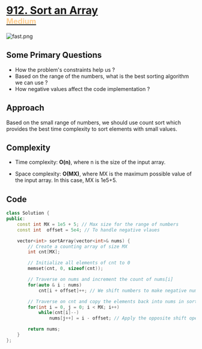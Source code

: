 # [912. Sort an Array<span style="color:#ffcf92; font-size: 20px"><div>Medium</div></span>](https://leetcode.com/problems/sort-an-array/) 
![fast.png](https://assets.leetcode.com/users/images/a6e72eb7-c8a6-4500-b561-81c830146cba_1677654687.5122967.png)

## Some Primary Questions
- How the problem's constraints help us ?
- Based on the range of the numbers, what is the best sorting algorithm we can use ?
- How negative values affect the code implementation ?

## Approach
Based on the small range of numbers, we should use count sort which provides the best time complexity to sort elements with small values.

## Complexity
- Time complexity: **O(n)**, where n is the size of the input array.
<!-- Add your time complexity here, e.g. $$O(n)$$ -->


- Space complexity: **O(MX)**, where MX is the maximum possible value of the input array. In this case, MX is 1e5+5.
<!-- Add your space complexity here, e.g. $$O(n)$$ -->

## Code
``` cpp
class Solution {
public:
    const int MX = 1e5 + 5; // Max size for the range of numbers
    const int  offset = 5e4; // To handle negative vlaues

    vector<int> sortArray(vector<int>& nums) {
        // Create a counting array of size MX
        int cnt[MX];

        // Initialize all elements of cnt to 0
        memset(cnt, 0, sizeof(cnt));

        // Traverse on nums and increment the count of nums[i]
        for(auto & i : nums) 
            cnt[i + offset]++; // We shift numbers to make negative numbers in positive indices

        // Traverse on cnt and copy the elements back into nums in sorted order
        for(int i = 0, j = 0; i < MX; i++)
            while(cnt[i]--) 
                nums[j++] = i - offset; // Apply the opposite shift operation to put the right value

        return nums;
    }
};

```